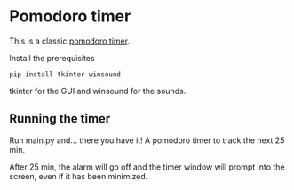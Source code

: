 # Pomodoro timer
This is a classic [pomodoro timer](https://en.wikipedia.org/wiki/Pomodoro_Technique).

Install the prerequisites
```
pip install tkinter winsound
```

tkinter for the GUI and winsound for the sounds.

## Running the timer

Run main.py and... there you have it! A pomodoro timer to track the next 25 min.

After 25 min, the alarm will go off and the timer window will prompt into the screen, even if it has been minimized.